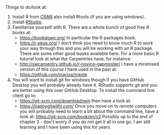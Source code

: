 Things to do/look at:
1. Install R from [CRAN](https://cran.r-project.org/) also install Rtools (if you are using windows).
2. Install [RStudio](https://www.rstudio.com/products/rstudio/).
3. Familiarise yourself with R. There are a whole bunch of good free R books at:
   * https://bookdown.org/
   In particular the R packages book:
   * https://r-pkgs.org/
   I don't think you need to know much R to work your way through this and you will be working with an R package.
   There are some other good books available here. For a more basic R tutorial look at what the Carpentries have, for instance:
   * http://swcarpentry.github.io/r-novice-gapminder/
   I have a minimised version of this course I have used in the past at:
   * https://github.com/marioa/trieste
4. You will want to install git for windows though if you have GitHub Desktop you will probably already have it. RStudio supports git and you are better using this over GitHub Desktop. To install the command line client go to:
   * https://git-scm.com/download/win
   then have a look at:
   * https://happygitwithr.com/
   Once you move on to remote computers you will probably need to learn a bit about the command line, have a look at:
   https://git-scm.com/book/en/v2
   Possibly up to the end of chapter 3 - don't worry if you do not get it all in one go. I am still learning and I have been using this for years.
